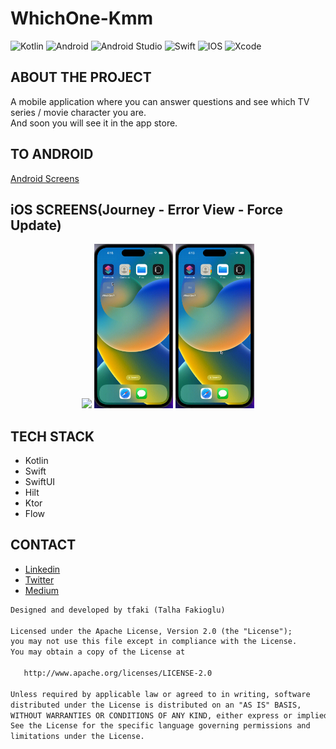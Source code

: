 # WhichOne-Kmm
![Kotlin](https://img.shields.io/badge/kotlin-%230095D5.svg?style=for-the-badge&logo=kotlin&logoColor=white)
![Android](https://img.shields.io/badge/Android-3DDC84?style=for-the-badge&logo=android&logoColor=white)
![Android Studio](https://img.shields.io/badge/Android%20Studio-3DDC84.svg?style=for-the-badge&logo=android-studio&logoColor=white)
![Swift](https://img.shields.io/badge/swift-F54A2A?style=for-the-badge&logo=swift&logoColor=white)
![IOS](https://img.shields.io/badge/iOS-000000?style=for-the-badge&logo=ios&logoColor=white)
![Xcode](https://img.shields.io/badge/Xcode-007ACC?style=for-the-badge&logo=Xcode&logoColor=white)

## ABOUT THE PROJECT

A mobile application where you can answer questions and see which TV series / movie character you are.  
And soon you will see it in the app store.

## TO ANDROID
[Android Screens](https://github.com/tfaki/WhichOne-Android)

## iOS SCREENS(Journey - Error View - Force Update)

<p align="center">
 <img src="happy_path.gif" width="25%"/>
  <img src="error.gif" width="25%"/>
  <img src="force_update.gif" width="25%"/>
</p>
  
  <p align="center">
</p>


## TECH STACK
- Kotlin
- Swift
- SwiftUI
- Hilt
- Ktor
- Flow

## CONTACT

- [Linkedin](https://www.linkedin.com/in/talha-fakioglu/)
- [Twitter](https://twitter.com/talhafaki)
- [Medium](https://medium.com/@talhafaki)

```xml
Designed and developed by tfaki (Talha Fakioglu)

Licensed under the Apache License, Version 2.0 (the "License");
you may not use this file except in compliance with the License.
You may obtain a copy of the License at

   http://www.apache.org/licenses/LICENSE-2.0

Unless required by applicable law or agreed to in writing, software
distributed under the License is distributed on an "AS IS" BASIS,
WITHOUT WARRANTIES OR CONDITIONS OF ANY KIND, either express or implied.
See the License for the specific language governing permissions and
limitations under the License.
